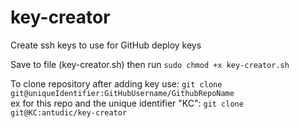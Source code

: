 # key-creator
Create ssh keys to use for GitHub deploy keys

Save to file (key-creator.sh) then run 
`sudo chmod +x key-creator.sh`

To clone repository after adding key use: `git clone git@uniqueIdentifier:GitHubUsername/GithubRepoName`  
ex for this repo and the unique identifier "KC": `git clone git@KC:antudic/key-creator`
